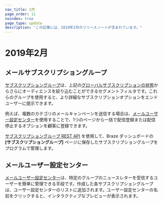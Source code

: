 ```yaml
---
nav_title: 2月
page_order: 11
noindex: true
page_type: update
description: "この記事には、2019年2月のリリースノートが含まれています。"
---
```

# 2019年2月

## メールサブスクリプショングループ

[サブスクリプショングループ]({{site.baseurl}}/user_guide/message_building_by_channel/email/managing_user_subscriptions/#subscription-groups)は、上記の[グローバルサブスクリプションの状態]({{site.baseurl}}/user_guide/message_building_by_channel/email/managing_user_subscriptions/)からさらにオーディエンスを絞り込むことができるセグメントフィルタです。これらのグループを使用すると、より詳細なサブスクリプションオプションをエンドユーザーに提示できます。

例えば、複数のカテゴリのメールキャンペーンを送信する場合は、[メールユーザー設定センター](#email-preference-center)を使用することで、1つのページから一括で配信登録または配信停止するオプションを顧客に登録できます。

[サブスクリプショングループ REST API]({{site.baseurl}}/developer_guide/rest_api/subscription_group_api/) を使用して、Braze ダッシュボードの **\[サブスクリプショングループ]** ページに保存したサブスクリプショングループをプログラムで管理します。

## メールユーザー設定センター

[メールユーザー設定センター]({{site.baseurl}}/user_guide/message_building_by_channel/email/managing_user_subscriptions/#email-preference-center)は、特定のグループのニュースレターを受信するユーザーを簡単に管理できる手段です。作成した各サブスクリプショングループは、ユーザー設定センターのリストに追加されます。ユーザー設定センターの名前をクリックすると、インタラクティブなプレビューが表示されます。

